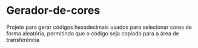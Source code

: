 # Gerador-de-cores
Projeto para gerar códigos hexadecimais usados para selecionar cores de forma aleatória, permitindo que o código seja copiado para a área de transferência
